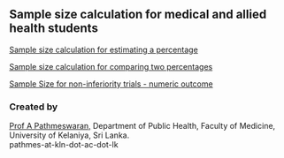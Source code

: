 ## Sample size calculation for medical and allied health students

[Sample size calculation for estimating a percentage](https://pathmes-uok.shinyapps.io/samplesize/)  

[Sample size calculation for comparing two percentages](https://pathmes-uok.shinyapps.io/ss200/)  

[Sample Size for non-inferiority trials - numeric outcome](https://pathmes-uok.shinyapps.io/noninf/)



### Created by

[Prof A Pathmeswaran,](http://medicine.kln.ac.lk/depts/publichealth/prof-pathmeswaran.html) Department of Public Health, Faculty of Medicine, University of Kelaniya, Sri Lanka.  
pathmes-at-kln-dot-ac-dot-lk

